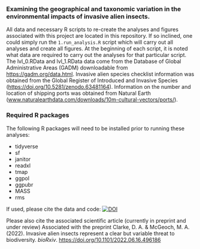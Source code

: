 ### Examining the geographical and taxonomic variation in the environmental impacts of invasive alien insects. 

All data and necessary R scripts to re-create the analyses and figures associated with this project are located in this repository. If so inclined, one could simply run the `1.run_analysis.R` script which will carry out all analyses and create all figures. At the beginning of each script, it is noted what data are required to carry out the analyses for that particular script. The lvl_0.RData and lvl_1.RData data come from the Database of Global Administrative Areas (GADM) downloadable from https://gadm.org/data.html. Invasive alien species checklist information was obtained from the Global Register of Introduced and Invasive Species  (https://doi.org/10.5281/zenodo.63481164). Information on the number and location of shipping ports was obtained from Natural Earth (www.naturalearthdata.com/downloads/10m-cultural-vectors/ports/). 

### Required R packages
The following R packages will need to be installed prior to running these analyses:
* tidyverse
* sf
* janitor
* readxl
* tmap
* ggpol
* ggpubr
* MASS
* rms

If used, please cite the data and code: [![DOI](https://zenodo.org/badge/367756845.svg)](https://zenodo.org/badge/latestdoi/367756845)

Please also cite the associated scientific article (currently in preprint and under review) Associated with the preprint Clarke, D. A. & McGeoch, M. A. (2022). Invasive alien insects represent a clear but variable threat to biodiversity. _bioRxiv_. https://doi.org/10.1101/2022.06.16.496186
